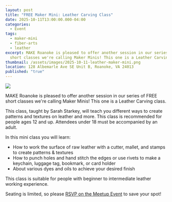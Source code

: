 ```yaml
---
layout: post
title: "FREE Maker Mini: Leather Carving Class"
date: 2025-10-11T13:00:00.000-04:00
categories:
  - Event
tags:
  - maker-mini
  - fiber-arts
  - leather
excerpt: MAKE Roanoke is pleased to offer another session in our series of FREE
  short classes we're calling Maker Minis! This one is a Leather Carving class.
thumbnail: /assets/images/2025-10-11-leather-maker-mini.png
location: 128 Albemarle Ave SE Unit B, Roanoke, VA 24013
published: "true"
---
```

![](/assets/images/2025-10-11-leather-maker-mini.png)

MAKE Roanoke is pleased to offer another session in our series of FREE short classes we're calling Maker Minis! This one is a Leather Carving class.

This class, taught by Sarah Starkey, will teach you different ways to create patterns and textures on leather and more. This class is recommended for people ages 12 and up. Attendees under 18 must be accompanied by an adult.

In this mini class you will learn:

* How to work the surface of raw leather with a cutter, mallet, and stamps to create patterns & textures
* How to punch holes and hand stitch the edges or use rivets to make a keychain, luggage tag, bookmark, or card holder
* About various dyes and oils to achieve your desired finish

This class is suitable for people with beginner to intermediate leather working experience.

Seating is limited, so please [RSVP on the Meetup Event](https://www.meetup.com/make-roanoke/events/311311258/) to save your spot!
